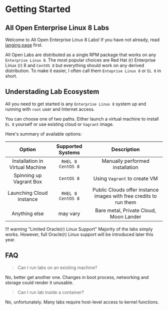 # Getting Started

## All Open Enterprise Linux 8 Labs

Welcome to All Open Enterprise Linux 8 Labs! If you have not already, read [langing page](/) first.

All Open Labs are distributed as a single RPM package that works on any `Enterprise Linux 8`. The most popular choices are Red Hat (r) Enterprise Linux (r) 8 and `CentOS 8` but everything should work on any derived distribution. To make it easier, I often call them `Enteprise Linux 8` or `EL 8` in short.

## Understading Lab Ecosystem

All you need to get started is any `Enterprise Linux 8` system up and running with `root` user and Internet access.

You can choose one of two paths. Either launch a virtual machine to install `EL 8` yourself or use existing cloud or `Vagrant` image.

Here's summary of available options:

| Option                                             | Supported Systems         | Description                                    |
|:--------------------------------------------------:|:-------------------------:|:----------------------------------------------:|
| Installation in Virtual Machine                    | `RHEL 8` <br/> `CentOS 8` | Manually performed installation |
| Spinning up Vagrant Box                            | `CentOS 8`                | Using `Vagrant` to create VM |
| Launching Cloud instance                           | `RHEL 8` <br/> `CentOS 8` | Public Clouds offer instance images with free credits to run them |
| Anything else                                      | may vary                  | Bare metal, Private Cloud, Moon Lander |

!!! warning "Limited Oracle(r) Linux Support"
    Majority of the labs simply works. However, full Oracle(r) Linux support will be introduced later this year.

<!---
## Special Lab Requirements

Some labs pose additional requirements. Summary:

* Installation requires full access to virtual machine and its bootloader.
* Disk/filesystem labs may require extra disk attached.
* Cloud image lab requires cloud access.

However, majority of the labs can be accomplished even when additional requirements are not satisfied.
--->

## FAQ

> Can I run labs on an existing machine?

No, better get another one. Changes in boot process, networking and storage could render it unusable.

> Can I run lab inside a container?

No, unfortunately. Many labs require host-level access to kernel functions.
